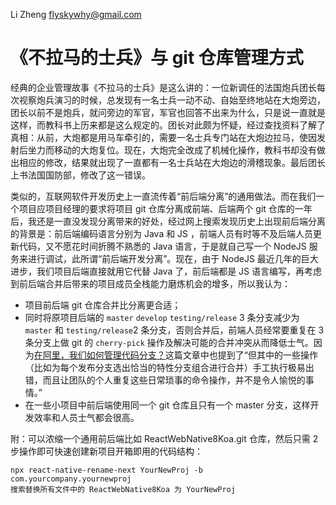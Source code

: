 Li Zheng <flyskywhy@gmail.com>

# 《不拉马的士兵》与 git 仓库管理方式

经典的企业管理故事《不拉马的士兵》是这么讲的：一位新调任的法国炮兵团长每次视察炮兵演习的时候，总发现有一名士兵一动不动、自始至终地站在大炮旁边，团长以前不是炮兵，就问旁边的军官，军官也回答不出来为什么，只是说一直就是这样，而教科书上历来都是这么规定的。团长对此颇为怀疑，经过查找资料了解了真相：从前，大炮都是用马车牵引的，需要一名士兵专门站在大炮边拉马，使因发射后坐力而移动的大炮复位。现在，大炮完全改成了机械化操作，教科书却没有做出相应的修改，结果就出现了一直都有一名士兵站在大炮边的滑稽现象。最后团长上书法国国防部，修改了这一错误。

类似的，互联网软件开发历史上一直流传着“前后端分离”的通用做法。而在我们一个项目应项目经理的要求将项目 git 仓库分离成前端、后端两个 git 仓库的一年后，我还是一直没发现分离带来的好处，经过网上搜索发现历史上出现前后端分离的背景是：前后端编码语言分别为 Java 和 JS ，前端人员有时等不及后端人员更新代码，又不愿花时间折腾不熟悉的 Java 语言，于是就自己写一个 NodeJS 服务来进行调试，此所谓“前后端开发分离”。现在，由于 NodeJS 最近几年的巨大进步，我们项目后端直接就用它代替 Java 了，前后端都是 JS 语言编写，再考虑到前后端合并后带来的项目成员全栈能力磨炼机会的增多，所以我认为：

* 项目前后端 git 仓库合并比分离更合适；
* 同时将原项目后端的 `master` `develop` `testing/release` 3 条分支减少为 `master` 和 `testing/release`2  条分支，否则合并后，前端人员经常要重复在 3 条分支上做 git 的 `cherry-pick` 操作及解决可能的合并冲突从而降低士气。因为[在阿里，我们如何管理代码分支？](https://yq.aliyun.com/articles/573549)这篇文章中也提到了“但其中的一些操作（比如为每个发布分支选出恰当的特性分支组合进行合并）手工执行极易出错，而且让团队的个人重复这些日常琐事的命令操作，并不是令人愉悦的事情。”
* 在一些小项目中前后端使用同一个 git 仓库且只有一个 master 分支，这样开发效率和人员士气都会很高。

附：可以浓缩一个通用前后端比如 ReactWebNative8Koa.git 仓库，然后只需 2 步操作即可快速创建新项目开箱即用的代码结构：

    npx react-native-rename-next YourNewProj -b com.yourcompany.yournewproj
    搜索替换所有文件中的 ReactWebNative8Koa 为 YourNewProj
